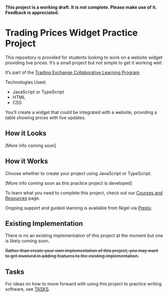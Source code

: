 **This project is a working draft. It is not complete. Please make use of it. Feedback is appreciated.**

# Trading Prices Widget Practice Project

This repository is provided for students looking to work on a website widget providing live prices. It’s a small project but not simple to get it working well.

It’s part of the [Trading Exchange Collaborative Learning Program](https://github.com/pecknigel/trading-exchange-collaborative-learning).

Technologies Used:

- JavaScript or TypeScript
- HTML
- CSS

You’ll create a widget that could be integrated with a website, providing a table showing prices with live updates.

## How it Looks

[More info coming soon]

## How it Works

Choose whether to create your project using JavaScript or TypeScript.

[More info coming soon as this practice project is developed]

To learn what you need to complete this project, check out our [Courses and Resources](https://library.peckn.net/resources) page.

Ongoing support and guided learning is available from Nigel via [Preply](https://preply.com/en/tutor/4217857).

## Existing Implementation

There is no an existing implementation of this project at the moment but one is likely coming soon.

~~Rather than create your own implementation of this project, you may want to get involved in adding features to the existing implementation.~~

## Tasks

For ideas on how to move forward with using this project to practice writing software, see [TASKS](https://github.com/pecknigel/trading-prices-widget-practice-project/blob/main/TASKS.md).
